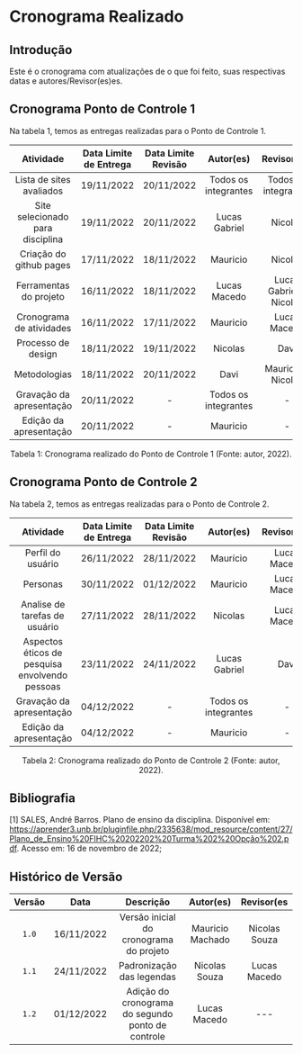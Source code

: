 # Cronograma Realizado

## Introdução

Este é o cronograma com atualizações de o que foi feito, suas respectivas datas e autores/Revisor(es)es.

## Cronograma Ponto de Controle 1

Na tabela 1, temos as entregas realizadas para o Ponto de Controle 1.

|            Atividade             | Data Limite de Entrega | Data Limite Revisão |      Autor(es)       |       Revisor(es)       |
| :------------------------------: | :--------------------: | :-----------------: | :------------------: | :---------------------: |
|     Lista de sites avaliados     |       19/11/2022       |     20/11/2022      | Todos os integrantes |  Todos os integrantes   |
| Site selecionado para disciplina |       19/11/2022       |     20/11/2022      |    Lucas Gabriel     |         Nicolas         |
|     Criação do github pages      |       17/11/2022       |     18/11/2022      |       Mauricio       |         Nicolas         |
|      Ferramentas do projeto      |       16/11/2022       |     18/11/2022      |     Lucas Macedo     | Lucas Gabriel e Nicolas |
|     Cronograma de atividades     |       16/11/2022       |     17/11/2022      |       Mauricio       |      Lucas Macedo       |
|        Processo de design        |       18/11/2022       |     19/11/2022      |       Nicolas        |          Davi           |
|           Metodologias           |       18/11/2022       |     20/11/2022      |         Davi         |   Mauricio e Nicolas    |
|     Gravação da apresentação     |       20/11/2022       |          -          | Todos os integrantes |            -            |
|      Edição da apresentação      |       20/11/2022       |          -          |       Mauricio       |            -            |

<div style="text-align: center">
<p> Tabela 1: Cronograma realizado do Ponto de Controle 1 (Fonte: autor, 2022).</p>
</div>

## Cronograma Ponto de Controle 2

Na tabela 2, temos as entregas realizadas para o Ponto de Controle 2.

|                   Atividade                    | Data Limite de Entrega | Data Limite Revisão |      Autor(es)       | Revisor(es)  |
| :--------------------------------------------: | :--------------------: | :-----------------: | :------------------: | :----------: |
|               Perfil do usuário                |       26/11/2022       |     28/11/2022      |       Maurício       | Lucas Macedo |
|                    Personas                    |       30/11/2022       |     01/12/2022      |       Mauricio       | Lucas Macedo |
|         Analise de tarefas de usuário          |       27/11/2022       |     28/11/2022      |       Nicolas        | Lucas Macedo |
| Aspectos éticos de pesquisa envolvendo pessoas |       23/11/2022       |     24/11/2022      |    Lucas Gabriel     |     Davi     |
|            Gravação da apresentação            |       04/12/2022       |          -          | Todos os integrantes |      -       |
|             Edição da apresentação             |       04/12/2022       |          -          |       Mauricio       |      -       |

<div style="text-align: center">
<p> Tabela 2: Cronograma realizado do Ponto de Controle 2 (Fonte: autor, 2022).</p>
</div>

## Bibliografia

[1] SALES, André Barros. Plano de ensino da disciplina. Disponível em: <https://aprender3.unb.br/pluginfile.php/2335638/mod_resource/content/27/Plano_de_Ensino%20FIHC%20202202%20Turma%202%20Opção%202.pdf>. Acesso em: 16 de novembro de 2022;

## Histórico de Versão

| Versão |    Data    |                     Descrição                     |    Autor(es)     |  Revisor(es   |
| :----: | :--------: | :-----------------------------------------------: | :--------------: | :-----------: |
| `1.0`  | 16/11/2022 |      Versão inicial do cronograma do projeto      | Mauricio Machado | Nicolas Souza |
| `1.1`  | 24/11/2022 |             Padronização das legendas             |  Nicolas Souza   | Lucas Macedo  |
| `1.2`  | 01/12/2022 | Adição do cronograma do segundo ponto de controle |   Lucas Macedo   |      ---      |
